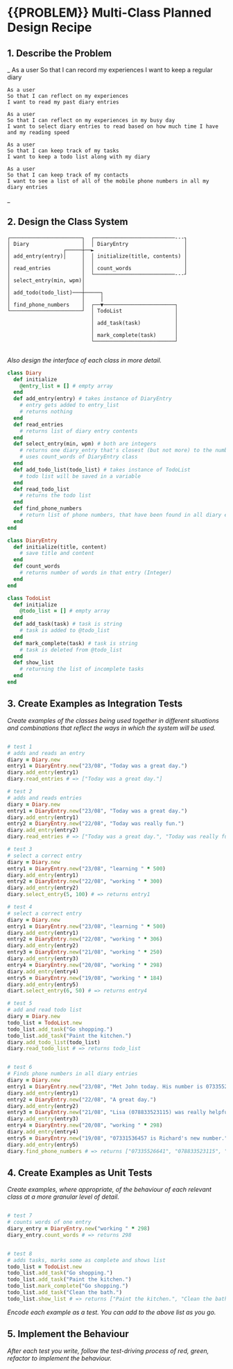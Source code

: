 # {{PROBLEM}} Multi-Class Planned Design Recipe

## 1. Describe the Problem

_
    As a user
    So that I can record my experiences
    I want to keep a regular diary

    As a user
    So that I can reflect on my experiences
    I want to read my past diary entries

    As a user
    So that I can reflect on my experiences in my busy day
    I want to select diary entries to read based on how much time I have and my reading speed

    As a user
    So that I can keep track of my tasks
    I want to keep a todo list along with my diary

    As a user
    So that I can keep track of my contacts
    I want to see a list of all of the mobile phone numbers in all my diary entries
_

## 2. Design the Class System


```
┌───────────────────────┐  ┌──────────────────────────---┐
│ Diary                 │  │ DiaryEntry                  │
│                 ┌─────┼──►                             │
│ add_entry(entry)│     │  │ initialize(title, contents) │
│                       │  │                             │
│ read_entries          │  │ count_words                 │
│                       │  └──────────────────────────---┘
│ select_entry(min, wpm)│
│                       │
│ add_todo(todo_list)───┼─────┐
│                       │     │
│ find_phone_numbers    │  ┌──▼───────────────────────┐
└───────────────────────┘  │ TodoList                 │
                           │                          │
                           │ add_task(task)           │
                           │                          │
                           │ mark_complete(task)      │
                           └──────────────────────────┘


```

_Also design the interface of each class in more detail._

```ruby
class Diary
  def initialize
    @entry_list = [] # empty array
  end
  def add_entry(entry) # takes instance of DiaryEntry
    # entry gets added to entry_list
    # returns nothing
  end
  def read_entries
    # returns list of diary entry contents
  end
  def select_entry(min, wpm) # both are integers
    # returns one diary_entry that's closest (but not more) to the number of words the user has time to read
    # uses count_words of DiaryEntry class
  end
  def add_todo_list(todo_list) # takes instance of TodoList
    # todo list will be saved in a variable
  end
  def read_todo_list
    # returns the todo list
  end
  def find_phone_numbers
    # return list of phone numbers, that have been found in all diary entries
  end
end

class DiaryEntry
  def initialize(title, content)
    # save title and content
  end
  def count_words
    # returns number of words in that entry (Integer)
  end
end

class TodoList
  def initialize
    @todo_list = [] # empty array
  end
  def add_task(task) # task is string
    # task is added to @todo_list
  end
  def mark_complete(task) # task is string
    # task is deleted from @todo_list
  end
  def show_list
    # returning the list of incomplete tasks
  end
end

```
## 3. Create Examples as Integration Tests
_Create examples of the classes being used together in different situations and
combinations that reflect the ways in which the system will be used._
```ruby

# test 1
# adds and reads an entry
diary = Diary.new
entry1 = DiaryEntry.new("23/08", "Today was a great day.")
diary.add_entry(entry1)
diary.read_entries # => ["Today was a great day."]

# test 2
# adds and reads entries
diary = Diary.new
entry1 = DiaryEntry.new("23/08", "Today was a great day.")
diary.add_entry(entry1)
entry2 = DiaryEntry.new("22/08", "Today was really fun.")
diary.add_entry(entry2)
diary.read_entries # => ["Today was a great day.", "Today was really fun."]

# test 3
# select a correct entry
diary = Diary.new
entry1 = DiaryEntry.new("23/08", "learning " * 500)
diary.add_entry(entry1)
entry2 = DiaryEntry.new("22/08", "working " * 300)
diary.add_entry(entry2)
diary.select_entry(5, 100) # => returns entry1

# test 4
# select a correct entry
diary = Diary.new
entry1 = DiaryEntry.new("23/08", "learning " * 500)
diary.add_entry(entry1)
entry2 = DiaryEntry.new("22/08", "working " * 306)
diary.add_entry(entry2)
entry3 = DiaryEntry.new("21/08", "working " * 250)
diary.add_entry(entry3)
entry4 = DiaryEntry.new("20/08", "working " * 298)
diary.add_entry(entry4)
entry5 = DiaryEntry.new("19/08", "working " * 184)
diary.add_entry(entry5)
diart.select_entry(6, 50) # => returns entry4

# test 5
# add and read todo list
diary = Diary.new
todo_list = TodoList.new
todo_list.add_task("Go shopping.")
todo_list.add_task("Paint the kitchen.")
diary.add_todo_list(todo_list)
diary.read_todo_list # => returns todo_list


# test 6
# Finds phone numbers in all diary entries
diary = Diary.new
entry1 = DiaryEntry.new("23/08", "Met John today. His number is 07335526641.")
diary.add_entry(entry1)
entry2 = DiaryEntry.new("22/08", "A great day.")
diary.add_entry(entry2)
entry3 = DiaryEntry.new("21/08", "Lisa (078833523115) was really helpful, but Henry (07332466443) annoyed me.")
diary.add_entry(entry3)
entry4 = DiaryEntry.new("20/08", "working " * 298)
diary.add_entry(entry4)
entry5 = DiaryEntry.new("19/08", "07331536457 is Richard's new number.")
diary.add_entry(entry5)
diary.find_phone_numbers # => returns ["07335526641", "078833523115", "07332466443", "07331536457"]
```

## 4. Create Examples as Unit Tests

_Create examples, where appropriate, of the behaviour of each relevant class at
a more granular level of detail._

```ruby

# test 7
# counts words of one entry
diary_entry = DiaryEntry.new("working " * 298)
diary_entry.count_words # => returns 298


# test 8
# adds tasks, marks some as complete and shows list
todo_list = TodoList.new
todo_list.add_task("Go shopping.")
todo_list.add_task("Paint the kitchen.")
todo_list.mark_complete("Go shopping.")
todo_list.add_task("Clean the bath.")
todo_list.show_list # => returns ["Paint the kitchen.", "Clean the bath."]

```

_Encode each example as a test. You can add to the above list as you go._

## 5. Implement the Behaviour

_After each test you write, follow the test-driving process of red, green,
refactor to implement the behaviour._